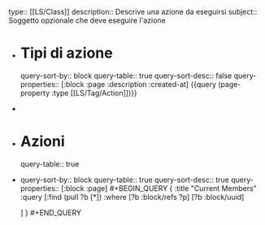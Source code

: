 type:: [[LS/Class]]
description:: Descrive una azione da eseguirsi
subject:: Soggetto opzionale che deve eseguire l'azione

- # Tipi di azione
  query-sort-by:: block
  query-table:: true
  query-sort-desc:: false
  query-properties:: [:block :page :description :created-at]
  {{query (page-property :type [[LS/Tag/Action]])}}
-
- # Azioni
  query-table:: true
- query-sort-by:: block
  query-table:: true
  query-sort-desc:: true
  query-properties:: [:block :page]
  #+BEGIN_QUERY
  { :title "Current Members"
    :query [:find (pull ?b [*])
            :where
            [?b :block/refs ?p]
            [?b :block/uuid] 
            
    ]
  }
  #+END_QUERY